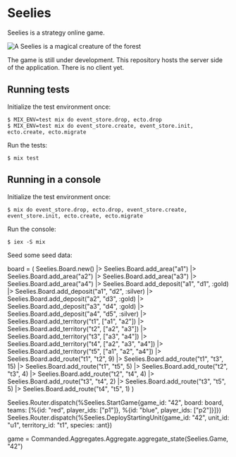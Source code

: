 # Seelies

Seelies is a strategy online game.

![A Seelies is a magical creature of the forest](https://raw.githubusercontent.com/Sephi-Chan/seelies-server/master/media/seelies.jpg)

The game is still under development. This repository hosts the server side of the application. There is no client yet.


## Running tests

Initialize the test environment once:

```
$ MIX_ENV=test mix do event_store.drop, ecto.drop
$ MIX_ENV=test mix do event_store.create, event_store.init, ecto.create, ecto.migrate
```

Run the tests:

```
$ mix test
```


## Running in a console

Initialize the test environment once:

```
$ mix do event_store.drop, ecto.drop, event_store.create, event_store.init, ecto.create, ecto.migrate
```

Run the console:

```
$ iex -S mix
```

Seed some seed data:

board = (
  Seelies.Board.new()
    |> Seelies.Board.add_area("a1")
    |> Seelies.Board.add_area("a2")
    |> Seelies.Board.add_area("a3")
    |> Seelies.Board.add_area("a4")
    |> Seelies.Board.add_deposit("a1", "d1", :gold)
    |> Seelies.Board.add_deposit("a1", "d2", :silver)
    |> Seelies.Board.add_deposit("a2", "d3", :gold)
    |> Seelies.Board.add_deposit("a3", "d4", :gold)
    |> Seelies.Board.add_deposit("a4", "d5", :silver)
    |> Seelies.Board.add_territory("t1", ["a1", "a2"])
    |> Seelies.Board.add_territory("t2", ["a2", "a3"])
    |> Seelies.Board.add_territory("t3", ["a3", "a4"])
    |> Seelies.Board.add_territory("t4", ["a2", "a3", "a4"])
    |> Seelies.Board.add_territory("t5", ["a1", "a2", "a4"])
    |> Seelies.Board.add_route("t1", "t2", 9)
    |> Seelies.Board.add_route("t1", "t3", 15)
    |> Seelies.Board.add_route("t1", "t5", 5)
    |> Seelies.Board.add_route("t2", "t3", 4)
    |> Seelies.Board.add_route("t2", "t4", 4)
    |> Seelies.Board.add_route("t3", "t4", 2)
    |> Seelies.Board.add_route("t3", "t5", 5)
    |> Seelies.Board.add_route("t4", "t5", 1)
)

Seelies.Router.dispatch(%Seelies.StartGame{game_id: "42", board: board, teams: [%{id: "red", player_ids: ["p1"]}, %{id: "blue", player_ids: ["p2"]}]})
Seelies.Router.dispatch(%Seelies.DeployStartingUnit{game_id: "42", unit_id: "u1", territory_id: "t1", species: :ant})

game = Commanded.Aggregates.Aggregate.aggregate_state(Seelies.Game, "42")
